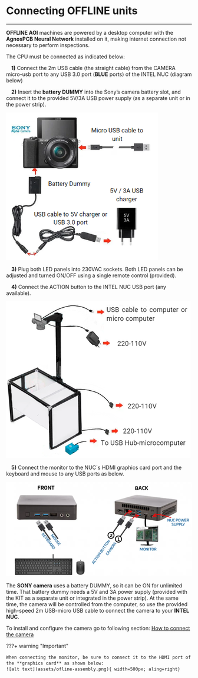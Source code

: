 # Connecting OFFLINE units

___


**OFFLINE AOI** machines are powered by a desktop computer with the **AgnosPCB Neural Network** installed on it, making internet connection not necessary to perform inspections. 


The CPU must be connected as indicated below:

&emsp;**1)** Connect the 2m USB cable (the straight cable) from the CAMERA micro-usb port to any USB 3.0 port (**BLUE** ports) of the INTEL NUC (diagram below)

&emsp;**2)** Insert the **battery DUMMY** into the Sony’s camera battery slot, and connect it to the provided 5V/3A USB power supply (as a separate unit or in the power strip).

![alt text](assets/conect_camera.PNG)

&emsp;**3)** Plug both LED panels into 230VAC sockets. Both LED panels can be adjusted and turned ON/OFF using a single remote control (provided).

&emsp;**4)** Connect the ACTION button to the INTEL NUC USB port (any available).

![alt text](assets/conecct_to.PNG)

&emsp;**5)** Connect the monitor to the NUC´s HDMI graphics card port and the keyboard and mouse to any USB ports as below.

![alt text](assets/nuc-conect.PNG)

The **SONY camera** uses a battery DUMMY, so it can be ON for unlimited time. That battery dummy needs a 5V and 3A power supply (provided with the KIT as a separate unit or integrated in the power strip). At the same time, the camera will be controlled from the computer, so use the provided high-speed 2m USB-micro USB cable to connect the camera to your **INTEL NUC**.

To install and configure the camera go to following section: [How to connect the camera](Connect-the-camera.md "Title")

???+ warning "Important"

    When connecting the monitor, be sure to connect it to the HDMI port of the **graphics card** as shown below:
    ![alt text](assets/ofline-assembly.png){ width=500px; aling=right}
